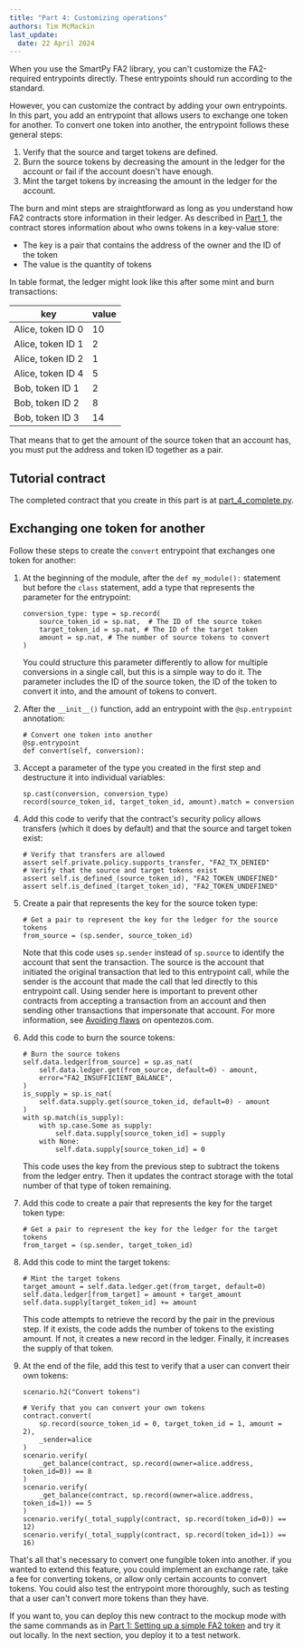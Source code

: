 ```yaml
---
title: "Part 4: Customizing operations"
authors: Tim McMackin
last_update:
  date: 22 April 2024
---
```


When you use the SmartPy FA2 library, you can't customize the FA2-required entrypoints directly.
These entrypoints should run according to the standard.

However, you can customize the contract by adding your own entrypoints.
In this part, you add an entrypoint that allows users to exchange one token for another.
To convert one token into another, the entrypoint follows these general steps:

1. Verify that the source and target tokens are defined.
1. Burn the source tokens by decreasing the amount in the ledger for the account or fail if the account doesn't have enough.
1. Mint the target tokens by increasing the amount in the ledger for the account.

The burn and mint steps are straightforward as long as you understand how FA2 contracts store information in their ledger.
As described in [Part 1](./basic-fa2-token), the contract stores information about who owns tokens in a key-value store:

- The key is a pair that contains the address of the owner and the ID of the token
- The value is the quantity of tokens

In table format, the ledger might look like this after some mint and burn transactions:

key | value
--- | ---
Alice, token ID 0 | 10
Alice, token ID 1 | 2
Alice, token ID 2 | 1
Alice, token ID 4 | 5
Bob, token ID 1 | 2
Bob, token ID 2 | 8
Bob, token ID 3 | 14

That means that to get the amount of the source token that an account has, you must put the address and token ID together as a pair.

## Tutorial contract

The completed contract that you create in this part is at [part_4_complete.py](https://github.com/trilitech/tutorial-applications/blob/smartpy-fa2-tutorial/smartpy_fa2_fungible/part_4_complete.py).

## Exchanging one token for another

Follow these steps to create the `convert` entrypoint that exchanges one token for another:

1. At the beginning of the module, after the `def my_module():` statement but before the `class` statement, add a type that represents the parameter for the entrypoint:

   ```smartpy
   conversion_type: type = sp.record(
       source_token_id = sp.nat,  # The ID of the source token
       target_token_id = sp.nat, # The ID of the target token
       amount = sp.nat, # The number of source tokens to convert
   )
   ```

   You could structure this parameter differently to allow for multiple conversions in a single call, but this is a simple way to do it.
   The parameter includes the ID of the source token, the ID of the token to convert it into, and the amount of tokens to convert.

1. After the `__init__()` function, add an entrypoint with the `@sp.entrypoint` annotation:

   ```smartpy
   # Convert one token into another
   @sp.entrypoint
   def convert(self, conversion):
   ```

1. Accept a parameter of the type you created in the first step and destructure it into individual variables:

   ```smartpy
   sp.cast(conversion, conversion_type)
   record(source_token_id, target_token_id, amount).match = conversion
   ```

1. Add this code to verify that the contract's security policy allows transfers (which it does by default) and that the source and target token exist:

   ```smartpy
   # Verify that transfers are allowed
   assert self.private.policy.supports_transfer, "FA2_TX_DENIED"
   # Verify that the source and target tokens exist
   assert self.is_defined_(source_token_id), "FA2_TOKEN_UNDEFINED"
   assert self.is_defined_(target_token_id), "FA2_TOKEN_UNDEFINED"
   ```

1. Create a pair that represents the key for the source token type:

   ```smartpy
   # Get a pair to represent the key for the ledger for the source tokens
   from_source = (sp.sender, source_token_id)
   ```

   Note that this code uses `sp.sender` instead of `sp.source` to identify the account that sent the transaction.
   The source is the account that initiated the original transaction that led to this entrypoint call, while the sender is the account that made the call that led directly to this entrypoint call.
   Using sender here is important to prevent other contracts from accepting a transaction from an account and then sending other transactions that impersonate that account.
   For more information, see [Avoiding flaws](https://opentezos.com/smart-contracts/avoiding-flaws) on opentezos.com.

1. Add this code to burn the source tokens:

   ```smartpy
   # Burn the source tokens
   self.data.ledger[from_source] = sp.as_nat(
       self.data.ledger.get(from_source, default=0) - amount,
       error="FA2_INSUFFICIENT_BALANCE",
   )
   is_supply = sp.is_nat(
       self.data.supply.get(source_token_id, default=0) - amount
   )
   with sp.match(is_supply):
       with sp.case.Some as supply:
           self.data.supply[source_token_id] = supply
       with None:
           self.data.supply[source_token_id] = 0
   ```

   This code uses the key from the previous step to subtract the tokens from the ledger entry.
   Then it updates the contract storage with the total number of that type of token remaining.

1. Add this code to create a pair that represents the key for the target token type:

   ```smartpy
   # Get a pair to represent the key for the ledger for the target tokens
   from_target = (sp.sender, target_token_id)
   ```

1. Add this code to mint the target tokens:

   ```smartpy
   # Mint the target tokens
   target_amount = self.data.ledger.get(from_target, default=0)
   self.data.ledger[from_target] = amount + target_amount
   self.data.supply[target_token_id] += amount
   ```

   This code attempts to retrieve the record by the pair in the previous step.
   If it exists, the code adds the number of tokens to the existing amount.
   If not, it creates a new record in the ledger.
   Finally, it increases the supply of that token.

1. At the end of the file, add this test to verify that a user can convert their own tokens:

   ```smartpy
   scenario.h2("Convert tokens")

   # Verify that you can convert your own tokens
   contract.convert(
       sp.record(source_token_id = 0, target_token_id = 1, amount = 2),
       _sender=alice
   )
   scenario.verify(
       _get_balance(contract, sp.record(owner=alice.address, token_id=0)) == 8
   )
   scenario.verify(
       _get_balance(contract, sp.record(owner=alice.address, token_id=1)) == 5
   )
   scenario.verify(_total_supply(contract, sp.record(token_id=0)) == 12)
   scenario.verify(_total_supply(contract, sp.record(token_id=1)) == 16)
   ```

That's all that's necessary to convert one fungible token into another.
if you wanted to extend this feature, you could implement an exchange rate, take a fee for converting tokens, or allow only certain accounts to convert tokens.
You could also test the entrypoint more thoroughly, such as testing that a user can't convert more tokens than they have.

If you want to, you can deploy this new contract to the mockup mode with the same commands as in [Part 1: Setting up a simple FA2 token](./basic-fa2-token) and try it out locally.
In the next section, you deploy it to a test network.
